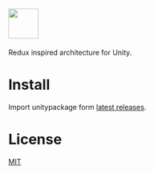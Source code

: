 # <a href="https://github.com/mattak/Unidux"><img src="https://raw.githubusercontent.com/mattak/Unidux/master/art/unidux-logo-horizontal.png" height="60"></a>

Redux inspired architecture for Unity.

# Install

Import unitypackage form [latest releases](https://github.com/mattak/Unidux/releases).

# License

[MIT](./LICENSE.md)
